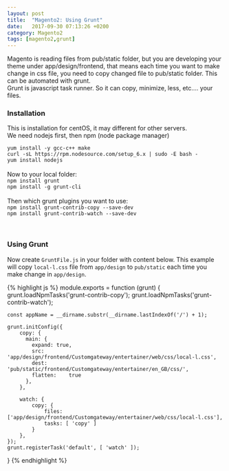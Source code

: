 ```yaml
---
layout: post
title:  "Magento2: Using Grunt"
date:   2017-09-30 07:13:26 +0200
category: Magento2
tags: [magento2,grunt]
---
```


Magento is reading files from pub/static folder, but you are developing your theme under app/design/frontend, that means each time you want to make change in css file, you need to copy changed file to pub/static folder. This can be automated with grunt.
<br />
Grunt is javascript task runner. So it can copy, minimize, less, etc.... your files.
<br />
<h3>Installation</h3>
This is installation for centOS, it may different for other servers. <br />
We need nodejs first, then npm (node package manager)

`yum install -y gcc-c++ make`<br />
`curl -sL https://rpm.nodesource.com/setup_6.x | sudo -E bash -`<br />
`yum install nodejs`<br />
<br />
Now to your local folder: <br />
`npm install grunt` <br />
`npm install -g grunt-cli`<br />
<br />
Then which grunt plugins you want to use:<br />
`npm install grunt-contrib-copy --save-dev`<br />
`npm install grunt-contrib-watch --save-dev`<br />


<br />
<h3>Using Grunt</h3>

Now create `GruntFile.js` in your folder with content below. This example will copy `local-l.css` file from `app/design` to `pub/static` each time you make change in `app/design`.
<br />

{% highlight js %}
module.exports = function (grunt) {
	grunt.loadNpmTasks('grunt-contrib-copy');
	grunt.loadNpmTasks('grunt-contrib-watch');
	
	const appName = __dirname.substr(__dirname.lastIndexOf('/') + 1);
	
	grunt.initConfig({
		copy: {
		  main: {
		    expand: true,
		    src: 'app/design/frontend/Customgateway/entertainer/web/css/local-l.css',
		    dest: 'pub/static/frontend/Customgateway/entertainer/en_GB/css/',
		    flatten:    true
		  },
		},

		watch: {
			copy: {
				files: ['app/design/frontend/Customgateway/entertainer/web/css/local-l.css'],
				tasks: [ 'copy' ]
			}
		},
	});
	grunt.registerTask('default', [ 'watch' ]);
   }
{% endhighlight %}
